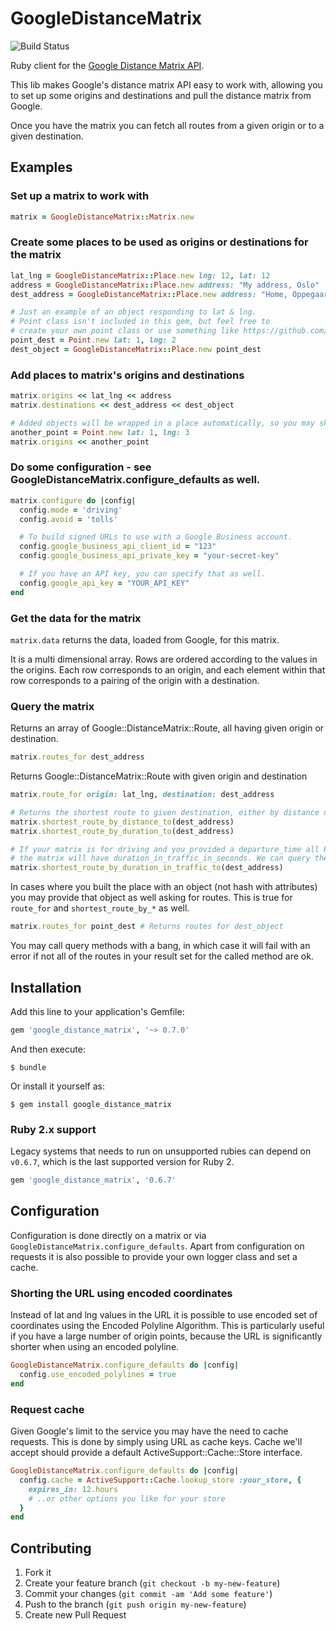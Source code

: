 # GoogleDistanceMatrix

![Build Status](https://github.com/Skalar/google_distance_matrix/workflows/Ruby/badge.svg)

Ruby client for the [Google Distance Matrix API](https://developers.google.com/maps/documentation/distance-matrix/intro).

This lib makes Google's distance matrix API easy to work with,
allowing you to set up some origins and destinations and
pull the distance matrix from Google.

Once you have the matrix you can fetch all routes from a given
origin or to a given destination.




## Examples

### Set up a matrix to work with

```ruby
matrix = GoogleDistanceMatrix::Matrix.new
```

### Create some places to be used as origins or destinations for the matrix
```ruby
lat_lng = GoogleDistanceMatrix::Place.new lng: 12, lat: 12
address = GoogleDistanceMatrix::Place.new address: "My address, Oslo"
dest_address = GoogleDistanceMatrix::Place.new address: "Home, Oppegaard"

# Just an example of an object responding to lat & lng.
# Point class isn't included in this gem, but feel free to
# create your own point class or use something like https://github.com/nofxx/georuby
point_dest = Point.new lat: 1, lng: 2
dest_object = GoogleDistanceMatrix::Place.new point_dest
```
### Add places to matrix's origins and destinations
```ruby
matrix.origins << lat_lng << address
matrix.destinations << dest_address << dest_object

# Added objects will be wrapped in a place automatically, so you may skip manyally creating Places.
another_point = Point.new lat: 1, lng: 3
matrix.origins << another_point
```
### Do some configuration - see GoogleDistanceMatrix.configure_defaults as well.
```ruby
matrix.configure do |config|
  config.mode = 'driving'
  config.avoid = 'tolls'

  # To build signed URLs to use with a Google Business account.
  config.google_business_api_client_id = "123"
  config.google_business_api_private_key = "your-secret-key"

  # If you have an API key, you can specify that as well.
  config.google_api_key = "YOUR_API_KEY"
end
```
### Get the data for the matrix

`matrix.data` returns the data, loaded from Google, for this matrix.

 It is a multi dimensional array. Rows are ordered according to the values in the origins.
 Each row corresponds to an origin, and each element within that row corresponds to a pairing of the origin with a destination.


### Query the matrix

Returns an array of Google::DistanceMatrix::Route, all having given origin or destination.

```ruby
matrix.routes_for dest_address
```

Returns Google::DistanceMatrix::Route with given origin and destination

```ruby
matrix.route_for origin: lat_lng, destination: dest_address

# Returns the shortest route to given destination, either by distance or duration
matrix.shortest_route_by_distance_to(dest_address)
matrix.shortest_route_by_duration_to(dest_address)

# If your matrix is for driving and you provided a departure_time all Route objects within
# the matrix will have duration_in_traffic_in_seconds. We can query the matrix for this data as well:
matrix.shortest_route_by_duration_in_traffic_to(dest_address)
```

In cases where you built the place with an object (not hash with attributes) you may provide that object
as well asking for routes. This is true for `route_for` and `shortest_route_by_*` as well.

```ruby
matrix.routes_for point_dest # Returns routes for dest_object
```

You may call query methods with a bang, in which case it will fail with an error if not all of the
routes in your result set for the called method are ok.


## Installation

Add this line to your application's Gemfile:

```ruby
gem 'google_distance_matrix'‚ '~> 0.7.0'
```
And then execute:

    $ bundle

Or install it yourself as:

    $ gem install google_distance_matrix


### Ruby 2.x support

Legacy systems that needs to run on unsupported rubies can depend on `v0.6.7`, which is the last supported version for Ruby 2.

```ruby
gem 'google_distance_matrix', '0.6.7'
```


## Configuration

Configuration is done directly on a matrix or via `GoogleDistanceMatrix.configure_defaults`.
Apart from configuration on requests it is also possible to provide your own logger class and
set a cache.

### Shorting the URL using encoded coordinates
Instead of lat and lng values in the URL it is possible to use encoded set of coordinates
using the Encoded Polyline Algorithm. This is particularly useful if you have a large
number of origin points, because the URL is significantly shorter when
using an encoded polyline.

```ruby
GoogleDistanceMatrix.configure_defaults do |config|
  config.use_encoded_polylines = true
end
```


### Request cache

Given Google's limit to the service you may have the need to cache requests. This is done by simply
using URL as cache keys. Cache we'll accept should provide a default ActiveSupport::Cache::Store interface.

```ruby
GoogleDistanceMatrix.configure_defaults do |config|
  config.cache = ActiveSupport::Cache.lookup_store :your_store, {
    expires_in: 12.hours
    # ..or other options you like for your store
  }
end
```


## Contributing

1. Fork it
2. Create your feature branch (`git checkout -b my-new-feature`)
3. Commit your changes (`git commit -am 'Add some feature'`)
4. Push to the branch (`git push origin my-new-feature`)
5. Create new Pull Request
